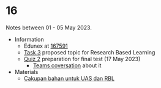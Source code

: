 # 16
Notes between 01 - 05 May 2023.

- Information
  + Edunex at [167591](https://edunex.itb.ac.id/courses/44705/preview/167591)
  + [Task 3](https://github.com/dudung/fi4002-01-2022-2/issues/9) proposed topic for Research Based Learning
  + [Quiz 2](https://github.com/dudung/fi4002-01-2022-2/issues/10) preparation for final test (17 May 2023)
    - [Teams coversation](https://teams.microsoft.com/l/message/19:yESKl0z-0XIM2O2FhvwXDJZiiLxE_bQRvQHqeL0SUhE1@thread.tacv2/1683163614997?tenantId=db6e1183-4c65-405c-82ce-7cd53fa6e9dc&groupId=a5a93bf1-e3ff-4b58-90c3-76954a0bd4c6&parentMessageId=1683163614997&teamName=FI4002-01%20Simulation%20and%20Modelling%20of%20Physical%20Systems%20(2022-2)&channelName=General&createdTime=1683163614997&allowXTenantAccess=false) about it
- Materials
  + [Cakupan bahan untuk UAS dan RBL](20230502-0.jpeg)
